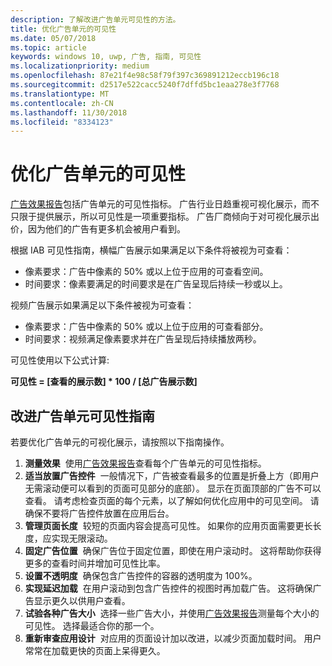```yaml
---
description: 了解改进广告单元可见性的方法。
title: 优化广告单元的可见性
ms.date: 05/07/2018
ms.topic: article
keywords: windows 10, uwp, 广告, 指南, 可见性
ms.localizationpriority: medium
ms.openlocfilehash: 87e21f4e98c58f79f397c369891212eccb196c18
ms.sourcegitcommit: d2517e522cacc5240f7dffd5bc1eaa278e3f7768
ms.translationtype: MT
ms.contentlocale: zh-CN
ms.lasthandoff: 11/30/2018
ms.locfileid: "8334123"
---
```

# <a name="optimize-the-viewability-of-your-ad-units"></a>优化广告单元的可见性

[广告效果报告](../publish/advertising-performance-report.md)包括广告单元的可见性指标。 广告行业日趋重视可视化展示，而不只限于提供展示，所以可见性是一项重要指标。 广告厂商倾向于对可视化展示出价，因为他们的广告有更多机会被用户看到。  

根据 IAB 可见性指南，横幅广告展示如果满足以下条件将被视为可查看：

* 像素要求：广告中像素的 50% 或以上位于应用的可查看空间。
* 时间要求：像素要满足的时间要求是在广告呈现后持续一秒或以上。

视频广告展示如果满足以下条件被视为可查看：

* 像素要求：广告中像素的 50% 或以上位于应用的可查看部分。
* 时间要求：视频满足像素要求并在广告呈现后持续播放两秒。

可见性使用以下公式计算:

**可见性 = [查看的展示数] * 100 / [总广告展示数]**

## <a name="guidelines-to-improve-ad-unit-viewability"></a>改进广告单元可见性指南

若要优化广告单元的可视化展示，请按照以下指南操作。

1. **测量效果**&nbsp;&nbsp;使用[广告效果报告](../publish/advertising-performance-report.md)查看每个广告单元的可见性指标。
2.  **适当放置广告控件**&nbsp;&nbsp;一般情况下，广告被查看最多的位置是折叠上方（即用户无需滚动便可以看到的页面可见部分的底部）。 显示在页面顶部的广告不可以查看。 请考虑检查页面的每个元素，以了解如何优化应用中的可见空间。 请确保不要将广告控件放置在应用后台。
3.  **管理页面长度**&nbsp;&nbsp;较短的页面内容会提高可见性。 如果你的应用页面需要更长长度，应实现无限滚动。
4.  **固定广告位置**&nbsp;&nbsp;确保广告位于固定位置，即使在用户滚动时。 这将帮助你获得更多的查看时间并增加可见性比率。
5.  **设置不透明度**&nbsp;&nbsp;确保包含广告控件的容器的透明度为 100%。
6.  **实现延迟加载**&nbsp;&nbsp;在用户滚动到包含广告控件的视图时再加载广告。 这将确保广告显示更久以供用户查看。
7.  **试验各种广告大小**&nbsp;&nbsp;选择一些广告大小，并使用[广告效果报告](../publish/advertising-performance-report.md)测量每个大小的可见性。 选择最适合你的那一个。
8.  **重新审查应用设计**&nbsp;&nbsp;对应用的页面设计加以改进，以减少页面加载时间。 用户常常在加载更快的页面上呆得更久。
